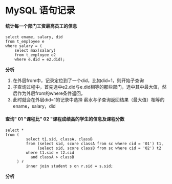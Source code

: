 # MySQL 语句记录

#### 统计每一个部门工资最高员工的信息
```mysql
select ename, salary, did
from t_employee e
where salary = (
    select max(salary)
    from t_employee e2
    where e.did = e2.did);
```

**分析**

1.  在外层from中，记录定位到了一个did，比如did=1，则开始子查询
2.  子查询过程中，首先选中e2.did与e.did相等的那些部门，选中其中最大值，然后作为外层from的where条件返回，
3.  此时就会在外层did=1的记录中选择 薪水与子查询返回结果（最大值）相等的 ename，salary，did



#### 查询" 01 "课程比" 02 "课程成绩高的学生的信息及课程分数

```mysql
select *
from (
         select t1.sid, classA, classB
         from (select sid, score classA from sc where cid = '01') t1,
              (select sid, score classB from sc where cid = '02') t2
         where t1.sid = t2.sid
           and classA > classB
     ) r
         inner join student s on r.sid = s.sid;
```

**分析**

